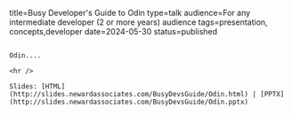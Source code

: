title=Busy Developer's Guide to Odin
type=talk
audience=For any intermediate developer (2 or more years) audience
tags=presentation, concepts,developer
date=2024-05-30
status=published
~~~~~~

Odin....
    
<hr />

Slides: [HTML](http://slides.newardassociates.com/BusyDevsGuide/Odin.html) | [PPTX](http://slides.newardassociates.com/BusyDevsGuide/Odin.pptx)
